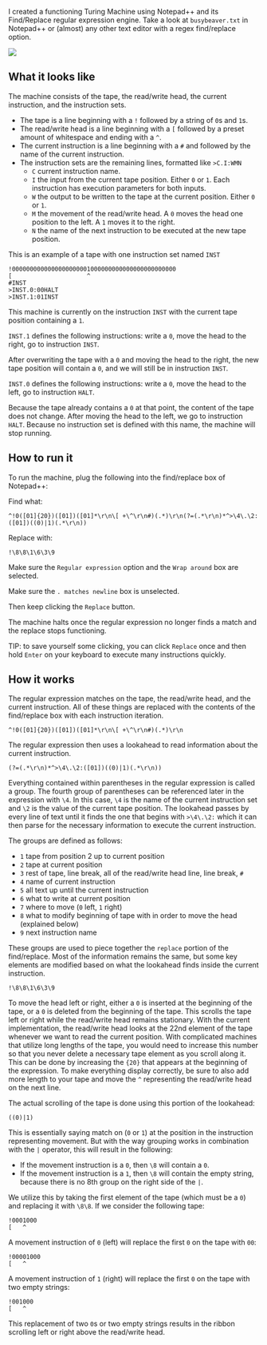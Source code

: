 I created a functioning Turing Machine using Notepad++ and its Find/Replace regular expression engine. Take a look at `busybeaver.txt` in Notepad++ or (almost) any other text editor with a regex find/replace option.

<img src="https://i.imgur.com/dO6JUGn.gif">

## What it looks like

The machine consists of the tape, the read/write head, the current instruction, and the instruction sets.

- The tape is a line beginning with a `!` followed by a string of `0`s and `1`s.
- The read/write head is a line beginning with a `[` followed by a preset amount of whitespace and ending with a `^`.
- The current instruction is a line beginning with a `#` and followed by the name of the current instruction.
- The instruction sets are the remaining lines, formatted like `>C.I:WMN` 
  - `C` current instruction name.
  - `I` the input from the current tape position. Either `0` or `1`. Each instruction has execution parameters for both inputs.
  - `W` the output to be written to the tape at the current position. Either `0` or `1`.
  - `M` the movement of the read/write head. A `0` moves the head one position to the left. A `1` moves it to the right.
  - `N` the name of the next instruction to be executed at the new tape position.

This is an example of a tape with one instruction set named `INST`

```
!0000000000000000000001000000000000000000000000
[                     ^
#INST
>INST.0:00HALT
>INST.1:01INST
```

This machine is currently on the instruction `INST` with the current tape position containing a `1`.

`INST.1` defines the following instructions: write a `0`, move the head to the right, go to instruction `INST`.

After overwriting the tape with a `0` and moving the head to the right, the new tape position will contain a `0`, and we will still be in instruction `INST`.

`INST.0` defines the following instructions: write a `0`, move the head to the left, go to instruction `HALT`.

Because the tape already contains a `0` at that point, the content of the tape does not change. After moving the head to the left, we go to instruction `HALT`. Because no instruction set is defined with this name, the machine will stop running.


## How to run it

To run the machine, plug the following into the find/replace box of Notepad++:

Find what:
```
^!0([01]{20})([01])([01]*\r\n\[ +\^\r\n#)(.*)\r\n(?=(.*\r\n)*^>\4\.\2:([01])((0)|1)(.*\r\n))
```
Replace with:
```
!\8\8\1\6\3\9
```
Make sure the `Regular expression` option and the `Wrap around` box are selected.

Make sure the `. matches newline` box is unselected.

Then keep clicking the `Replace` button.

The machine halts once the regular expression no longer finds a match and the replace stops functioning.

TIP: to save yourself some clicking, you can click `Replace` once and then hold `Enter` on your keyboard to execute many instructions quickly.


## How it works

The regular expression matches on the tape, the read/write head, and the current instruction. All of these things are replaced with the contents of the find/replace box with each instruction iteration.
```
^!0([01]{20})([01])([01]*\r\n\[ +\^\r\n#)(.*)\r\n
```
The regular expression then uses a lookahead to read information about the current instruction.
```
(?=(.*\r\n)*^>\4\.\2:([01])((0)|1)(.*\r\n))
```
Everything contained within parentheses in the regular expression is called a group. The fourth group of parentheses can be referenced later in the expression with `\4`. In this case, `\4` is the name of the current instruction set and `\2` is the value of the current tape position. The lookahead passes by every line of text until it finds the one that begins with `>\4\.\2:` which it can then parse for the necessary information to execute the current instruction.

The groups are defined as follows:
- `1` tape from position 2 up to current position
- `2` tape at current position
- `3` rest of tape, line break, all of the read/write head line, line break, `#`
- `4` name of current instruction
- `5` all text up until the current instruction
- `6` what to write at current position
- `7` where to move (`0` left, `1` right)
- `8` what to modify beginning of tape with in order to move the head (explained below)
- `9` next instruction name

These groups are used to piece together the `replace` portion of the find/replace. Most of the information remains the same, but some key elements are modified based on what the lookahead finds inside the current instruction.
```
!\8\8\1\6\3\9
```
To move the head left or right, either a `0` is inserted at the beginning of the tape, or a `0` is deleted from the beginning of the tape.
This scrolls the tape left or right while the read/write head remains stationary. With the current implementation, the read/write head looks at the 22nd element of the tape whenever we want to read the current position. With complicated machines that utilize long lengths of the tape, you would need to increase this number so that you never delete a necessary tape element as you scroll along it. This can be done by increasing the `{20}` that appears at the beginning of the expression. To make everything display correctly, be sure to also add more length to your tape and move the `^` representing the read/write head on the next line.

The actual scrolling of the tape is done using this portion of the lookahead:
```
((0)|1)
```
This is essentially saying match on (`0` or `1`) at the position in the instruction representing movement. But with the way grouping works in combination with the `|` operator, this will result in the following:
- If the movement instruction is a `0`, then `\8` will contain a `0`.
- If the movement instruction is a `1`, then `\8` will contain the empty string, because there is no 8th group on the right side of the `|`.

We utilize this by taking the first element of the tape (which must be a `0`) and replacing it with `\8\8`. If we consider the following tape:
```
!0001000
[   ^
```
A movement instruction of `0` (left) will replace the first `0` on the tape with `00`:
```
!00001000
[   ^
```
A movement instruction of `1` (right) will replace the first `0` on the tape with two empty strings:
```
!001000
[   ^
```
This replacement of two `0`s or two empty strings results in the ribbon scrolling left or right above the read/write head.
